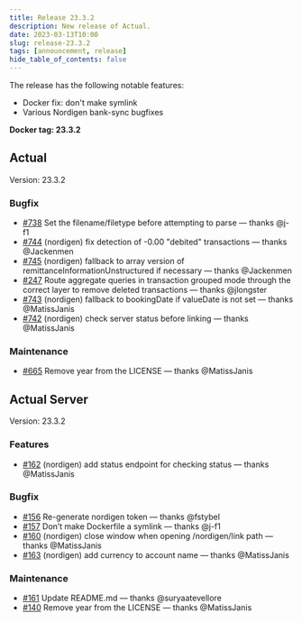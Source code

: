 ```yaml
---
title: Release 23.3.2
description: New release of Actual.
date: 2023-03-13T10:00
slug: release-23.3.2
tags: [announcement, release]
hide_table_of_contents: false
---
```


The release has the following notable features:

- Docker fix: don't make symlink
- Various Nordigen bank-sync bugfixes

<!--truncate-->

**Docker tag: 23.3.2**

## Actual

Version: 23.3.2

### Bugfix

- [#738](https://github.com/actualbudget/actual/pull/738) Set the filename/filetype before attempting to parse — thanks @j-f1
- [#744](https://github.com/actualbudget/actual/pull/744) (nordigen) fix detection of -0.00 "debited" transactions — thanks @Jackenmen
- [#745](https://github.com/actualbudget/actual/pull/745) (nordigen) fallback to array version of remittanceInformationUnstructured if necessary — thanks @Jackenmen
- [#247](https://github.com/actualbudget/actual/pull/247) Route aggregate queries in transaction grouped mode through the correct layer to remove deleted transactions — thanks @jlongster
- [#743](https://github.com/actualbudget/actual/pull/743) (nordigen) fallback to bookingDate if valueDate is not set — thanks @MatissJanis
- [#742](https://github.com/actualbudget/actual/pull/742) (nordigen) check server status before linking  — thanks @MatissJanis

### Maintenance

- [#665](https://github.com/actualbudget/actual/pull/665) Remove year from the LICENSE — thanks @MatissJanis

## Actual Server

Version: 23.3.2

### Features

- [#162](https://github.com/actualbudget/actual-server/pull/162) (nordigen) add status endpoint for checking status — thanks @MatissJanis

### Bugfix

- [#156](https://github.com/actualbudget/actual-server/pull/156) Re-generate nordigen token — thanks @fstybel
- [#157](https://github.com/actualbudget/actual-server/pull/157) Don’t make Dockerfile a symlink — thanks @j-f1
- [#160](https://github.com/actualbudget/actual-server/pull/160) (nordigen) close window when opening /nordigen/link path — thanks @MatissJanis
- [#163](https://github.com/actualbudget/actual-server/pull/163) (nordigen) add currency to account name — thanks @MatissJanis

### Maintenance

- [#161](https://github.com/actualbudget/actual-server/pull/161) Update README.md — thanks @suryaatevellore
- [#140](https://github.com/actualbudget/actual-server/pull/140) Remove year from the LICENSE — thanks @MatissJanis
